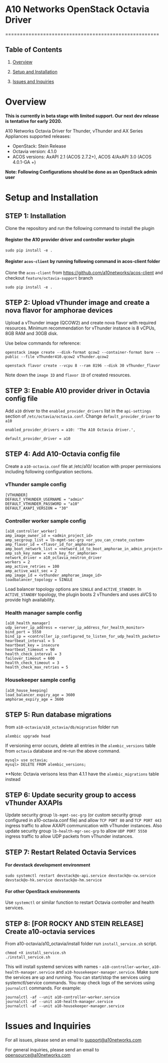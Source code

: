# A10 Networks OpenStack Octavia Driver
=====================================================

## Table of Contents
1. [Overview](#Overview)

2. [Setup and Installation](#Setup-and-Installation)

3. [Issues and Inquiries](#Issues-and-Inquiries)

# Overview

**This is currently in beta stage with limited support. Our next dev release is tentative for early 2020.**

A10 Networks Octavia Driver for Thunder, vThunder and AX Series Appliances 
supported releases:

* OpenStack: Stein Release
* Octavia version: 4.1.0
* ACOS versions: AxAPI 2.1 (ACOS 2.7.2+), ACOS 4/AxAPI 3.0 (ACOS 4.0.1-GA +)

**Note: Following Configurations should be done as an OpenStack admin user**

# Setup and Installation

## STEP 1: Installation

Clone the repository and run the following command to install the plugin

#### Register the A10 provider driver and controller worker plugin
`sudo pip install -e .`

#### Register `acos-client` by running following command in acos-client folder

Clone the `acos-client` from https://github.com/a10networks/acos-client and checkout `feature/octavia-support` branch

`sudo pip install -e .`

## STEP 2: Upload vThunder image and create a nova flavor for amphorae devices

Upload a vThunder image (QCOW2) and create nova flavor with required resources.
Minimum recommendation for vThunder instance is 8 vCPUs, 8GB RAM and 30GB disk.

Use below commands for reference:

```shell
openstack image create --disk-format qcow2 --container-format bare --public --file vThunder410.qcow2 vThunder.qcow2

openstack flavor create --vcpu 8 --ram 8196 --disk 30 vThunder_flavor
```

Note down the `image ID` and `flavor ID` of created resources.

## STEP 3: Enable A10 provider driver in Octavia config file

Add `a10` driver to the `enabled_provider_drivers` list in the `api-settings` section of `/etc/octavia/octavia.conf`.
Change `default_provider_driver` to `a10`

```shell
enabled_provider_drivers = a10: 'The A10 Octavia driver.',

default_provider_driver = a10
```

## STEP 4: Add A10-Octavia config file
Create a `a10-octavia.conf` file at /etc/a10/ location with proper permissions including following configuration sections.

### vThunder sample config
```shell
[VTHUNDER]
DEFAULT_VTHUNDER_USERNAME = "admin"
DEFAULT_VTHUNDER_PASSWORD = "a10"
DEFAULT_AXAPI_VERSION = "30"
```

### Controller worker sample config
```shell
[a10_controller_worker]
amp_image_owner_id = <admin_project_id>
amp_secgroup_list = lb-mgmt-sec-grp <or_you_can_create_custom>
amp_flavor_id = <flavor_id_for_amphorae>
amp_boot_network_list = <netword_id_to_boot_amphorae_in_admin_project>
amp_ssh_key_name = <ssh_key_for_amphorae>
network_driver = a10_octavia_neutron_driver
workers = 2
amp_active_retries = 100
amp_active_wait_sec = 2
amp_image_id = <vthunder_amphorae_image_id>
loadbalancer_topology = SINGLE
```
Load balancer topology options are `SINGLE` and `ACTIVE_STANDBY`. In `ACTIVE_STANDBY` topology, the plugin boots 2 vThunders and uses aVCS to provide high availability.

### Health manager sample config
```shell
[a10_health_manager]
udp_server_ip_address = <server_ip_address_for_health_monitor>
bind_port = 5550
bind_ip = <controller_ip_configured_to_listen_for_udp_health_packets>
heartbeat_interval = 5
heartbeat_key = insecure
heartbeat_timeout = 90
health_check_interval = 3
failover_timeout = 600
health_check_timeout = 3
health_check_max_retries = 5
```

### Housekeeper sample config
```shell
[a10_house_keeping]
load_balancer_expiry_age = 3600
amphorae_expiry_age = 3600
```


## STEP 5: Run database migrations

from `a10-octavia/a10_octavia/db/migration` folder run 

```shell
alembic upgrade head
```

If versioning error occurs, delete all entries in the `alembic_versions` table from `octavia` database and re-run the above command.

```shell
mysql> use octavia;
mysql> DELETE FROM alembic_versions;
```

**Note: Octavia verisons less than 4.1.1 have the `alembic_migrations` table instead

## STEP 6: Update security group to access vThunder AXAPIs

Update security group `lb-mgmt-sec-grp` (or custom security group configured in a10-octavia.conf file) and allow `TCP PORT 80` and `TCP PORT 443` ingress traffic to allow AXAPI communication with vThunder instances. Also update security group `lb-health-mgr-sec-grp` to allow `UDP PORT 5550` ingress traffic to allow UDP packets from vThunder instances.

## STEP 7: Restart Related Octavia Services
#### For devstack development environment
`sudo systemctl restart devstack@o-api.service devstack@o-cw.service devstack@o-hk.service devstack@o-hm.service`

#### For other OpenStack environments
Use `systemctl` or similar function to restart Octavia controller and health services. 

## STEP 8: [FOR ROCKY AND STEIN RELEASE] Create a10-octavia services
From a10-octavia/a10_octavia/install folder run `install_service.sh` script.

```shell
chmod +X install_service.sh
./install_service.sh
```
This will install systemd services with names - `a10-controller-worker`, `a10-health-manager.service` and `a10-housekeeper-manager.service`. Make sure the services are up and running.
You can start/stop the services using systemctl/service commands.
You may check logs of the services using `journalctl` commands. For example:
```shell
journalctl -af --unit a10-controller-worker.service
journalctl -af --unit a10-health-manager.service
journalctl -af --unit a10-housekeeper-manager.service
```


# Issues and Inquiries
For all issues, please send an email to support@a10networks.com 

For general inquiries, please send an email to opensource@a10networks.com
